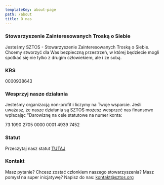 ```yaml
---
templateKey: about-page
path: /about
title: O nas
---
```

### Stowarzyszenie Zainteresowanych Troską o Siebie

Jesteśmy SZTOS - Stowarzyszenie Zainteresowanych Troską o Siebie. Chcemy stworzyć dla Was bezpieczną przestrzeń, w której będziecie mogli spotkać się nie tylko z drugim człowiekiem, ale i ze sobą.

### KRS

0000938643

### Wesprzyj nasze działania

Jesteśmy organizacją non-profit i liczymy na Twoje wsparcie. Jeśli uważasz, że nasze działania są SZTOS możesz wesprzeć nas finansowo wpłacając "Darowiznę na cele statutowe na numer konta:

73 1090 2705 0000 0001 4939 7452

### Statut

Przeczytaj nasz statut [TUTAJ](https://docs.google.com/document/d/12ykOXvOMAMkprrO3uJ4BiNrdRFdC6YBWtBM2FhKu9L0/edit?usp=sharing)

### Kontakt

Masz pytanie? Chcesz zostać członkiem naszego stowarzyszenia? Masz pomysł na super inicjatywę? Napisz do nas: kontakt@sztos.org